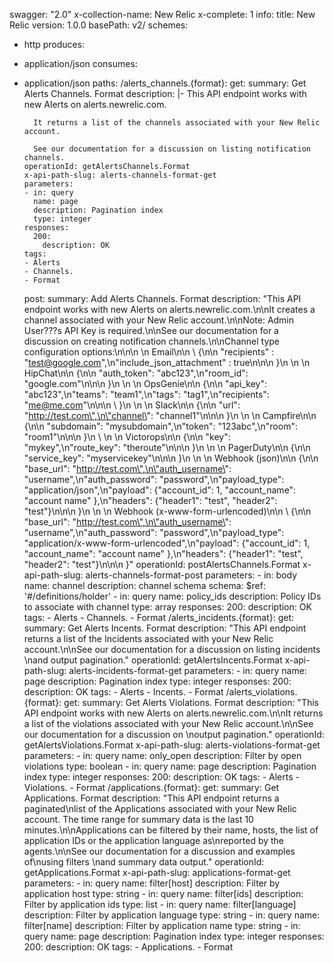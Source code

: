 swagger: "2.0"
x-collection-name: New Relic
x-complete: 1
info:
  title: New Relic
  version: 1.0.0
basePath: v2/
schemes:
- http
produces:
- application/json
consumes:
- application/json
paths:
  /alerts_channels.{format}:
    get:
      summary: Get Alerts Channels. Format
      description: |-
        This API endpoint works with new Alerts on alerts.newrelic.com.

        It returns a list of the channels associated with your New Relic account.

        See our documentation for a discussion on listing notification channels.
      operationId: getAlertsChannels.Format
      x-api-path-slug: alerts-channels-format-get
      parameters:
      - in: query
        name: page
        description: Pagination index
        type: integer
      responses:
        200:
          description: OK
      tags:
      - Alerts
      - Channels.
      - Format
    post:
      summary: Add Alerts Channels. Format
      description: "This API endpoint works with new Alerts on alerts.newrelic.com.\n\nIt
        creates a channel associated with your New Relic account.\n\nNote: Admin User???s
        API Key is required.\n\nSee our documentation for a discussion on creating
        notification channels.\n\nChannel type configuration options:\n\n\n  \n    Email\n\n
        \   {\n\n    \"recipients\" : \"test@google.com\",\n\"include_json_attachment\"
        : true\n\n\n    }\n  \n  \n    HipChat\n\n    {\n\n    \"auth_token\": \"abc123\",\n\"room_id\":
        \"google.com\"\n\n\n    }\n  \n  \n    OpsGenie\n\n    {\n\n    \"api_key\":
        \"abc123\",\n\"teams\": \"team1\",\n\"tags\": \"tag1\",\n\"recipients\": \"me@me.com\"\n\n\n
        \   }\n  \n  \n    Slack\n\n    {\n\n    \"url\": \"http://test.com\",\n\"channel\":
        \"channel1\"\n\n\n    }\n  \n  \n    Campfire\n\n    {\n\n    \"subdomain\":
        \"mysubdomain\",\n\"token\": \"123abc\",\n\"room\": \"room1\"\n\n\n    }\n
        \ \n  \n    Victorops\n\n    {\n\n    \"key\": \"mykey\",\n\"route_key\":
        \"theroute\"\n\n\n    }\n  \n  \n    PagerDuty\n\n    {\n\n    \"service_key\":
        \"myservicekey\"\n\n\n    }\n  \n  \n    Webhook (json)\n\n    {\n\n    \"base_url\":
        \"http://test.com\",\n\"auth_username\": \"username\",\n\"auth_password\":
        \"password\",\n\"payload_type\": \"application/json\",\n\"payload\": {\"account_id\":
        1, \"account_name\": \"account name\" },\n\"headers\": {\"header1\": \"test\",
        \"header2\": \"test\"}\n\n\n    }\n  \n  \n    Webhook (x-www-form-urlencoded)\n\n
        \   {\n\n    \"base_url\": \"http://test.com\",\n\"auth_username\": \"username\",\n\"auth_password\":
        \"password\",\n\"payload_type\": \"application/x-www-form-urlencoded\",\n\"payload\":
        {\"account_id\": 1, \"account_name\": \"account name\" },\n\"headers\": {\"header1\":
        \"test\", \"header2\": \"test\"}\n\n\n    }"
      operationId: postAlertsChannels.Format
      x-api-path-slug: alerts-channels-format-post
      parameters:
      - in: body
        name: channel
        description: channel schema
        schema:
          $ref: '#/definitions/holder'
      - in: query
        name: policy_ids
        description: Policy IDs to associate with channel
        type: array
      responses:
        200:
          description: OK
      tags:
      - Alerts
      - Channels.
      - Format
  /alerts_incidents.{format}:
    get:
      summary: Get Alerts Incents. Format
      description: "This API endpoint returns a list of the Incidents associated with
        your New Relic account.\n\nSee our documentation for a discussion on listing
        incidents \nand output pagination."
      operationId: getAlertsIncents.Format
      x-api-path-slug: alerts-incidents-format-get
      parameters:
      - in: query
        name: page
        description: Pagination index
        type: integer
      responses:
        200:
          description: OK
      tags:
      - Alerts
      - Incents.
      - Format
  /alerts_violations.{format}:
    get:
      summary: Get Alerts Violations. Format
      description: "This API endpoint works with new Alerts on alerts.newrelic.com.\n\nIt
        returns a list of the violations associated with your New Relic account.\n\nSee
        our documentation for a discussion on \noutput pagination."
      operationId: getAlertsViolations.Format
      x-api-path-slug: alerts-violations-format-get
      parameters:
      - in: query
        name: only_open
        description: Filter by open violations
        type: boolean
      - in: query
        name: page
        description: Pagination index
        type: integer
      responses:
        200:
          description: OK
      tags:
      - Alerts
      - Violations.
      - Format
  /applications.{format}:
    get:
      summary: Get Applications. Format
      description: "This API endpoint returns a paginated\nlist of the Applications
        associated with your New Relic account. The time range for summary data is
        the last 10 minutes.\n\nApplications can be filtered by their name, hosts,
        the list of application IDs or the application language as\nreported by the
        agents.\n\nSee our documentation for a discussion and examples of\nusing  filters
        \nand summary data output."
      operationId: getApplications.Format
      x-api-path-slug: applications-format-get
      parameters:
      - in: query
        name: filter[host]
        description: Filter by application host
        type: string
      - in: query
        name: filter[ids]
        description: Filter by application ids
        type: list
      - in: query
        name: filter[language]
        description: Filter by application language
        type: string
      - in: query
        name: filter[name]
        description: Filter by application name
        type: string
      - in: query
        name: page
        description: Pagination index
        type: integer
      responses:
        200:
          description: OK
      tags:
      - Applications.
      - Format